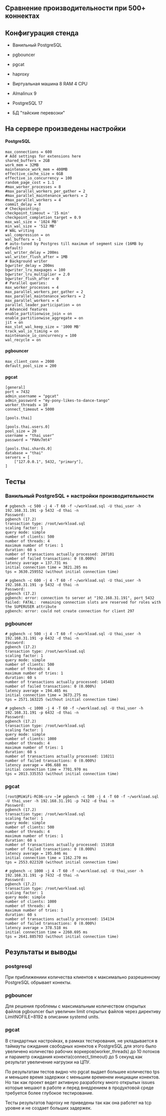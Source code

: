 ## Сравнение производительности при 500+ коннектах



## Конфигурация стенда
- Ванильный PostgreSQL
- pgbouncer
- pgcat
- haproxy

- Виртуальная машина 8 RAM 4 CPU
- Almalinux 9
- PostgreSQL 17
- БД "тайские перевозки"



## На сервере произведены настройки

#### PostgreSQL
```
max_connections = 600
# Add settings for extensions here
shared_buffers = 2GB
work_mem = 32MB
maintenance_work_mem = 400MB
effective_cache_size = 6GB
effective_io_concurrency = 100
random_page_cost = 1.1
#max_worker_processes = 8
#max_parallel_workers_per_gather = 2
#max_parallel_maintenance_workers = 2
#max_parallel_workers = 4
commit_delay = 0
# Checkpointing:
checkpoint_timeout = '15 min'
checkpoint_completion_target = 0.9
max_wal_size = '1024 MB'
min_wal_size = '512 MB'
# WAL writing
wal_compression = on
wal_buffers = -1
# auto-tuned by Postgres till maximum of segment size (16MB by default)
wal_writer_delay = 200ms
wal_writer_flush_after = 1MB
# Background writer
bgwriter_delay = 200ms
bgwriter_lru_maxpages = 100
bgwriter_lru_multiplier = 2.0
bgwriter_flush_after = 0
# Parallel queries:
max_worker_processes = 4
max_parallel_workers_per_gather = 2
max_parallel_maintenance_workers = 2
max_parallel_workers = 4
parallel_leader_participation = on
# Advanced features
enable_partitionwise_join = on
enable_partitionwise_aggregate = on
jit = on
max_slot_wal_keep_size = '1000 MB'
track_wal_io_timing = on
maintenance_io_concurrency = 100
wal_recycle = on
```

#### pgbouncer
```
max_client_conn = 2000
default_pool_size = 200

```

#### pgcat
```
[general]
port = 7432
admin_username = "pgcat"
admin_password = "my-pony-likes-to-dance-tango"
worker_threads = 10
connect_timeout = 5000

[pools.thai]

[pools.thai.users.0]
pool_size = 20
username = "thai_user"
password = "PAHv7mt4"

[pools.thai.shards.0]
database = "thai"
servers = [
    ["127.0.0.1", 5432, "primary"],
]
```



## Тесты

### Ванильный PostgreSQL + настройки производительности
```
# pgbench -c 500 -j 4 -T 60 -f ~/workload.sql -U thai_user -h 192.168.31.191 -p 5432 -d thai -n
Password:
pgbench (17.2)
transaction type: /root/workload.sql
scaling factor: 1
query mode: simple
number of clients: 500
number of threads: 4
maximum number of tries: 1
duration: 60 s
number of transactions actually processed: 207101
number of failed transactions: 0 (0.000%)
latency average = 137.731 ms
initial connection time = 3821.285 ms
tps = 3630.259552 (without initial connection time)

# pgbench -c 600 -j 4 -T 60 -f ~/workload.sql -U thai_user -h 192.168.31.191 -p 5432 -d thai -n
Password:
pgbench (17.2)
pgbench: error: connection to server at "192.168.31.191", port 5432 failed: FATAL:  remaining connection slots are reserved for roles with the SUPERUSER attribute
pgbench: error: could not create connection for client 297
```

### pgbouncer
```
# pgbench -c 500 -j 4 -T 60 -f ~/workload.sql -U thai_user -h 192.168.31.191 -p 6432 -d thai -n
Password:
pgbench (17.2)
transaction type: /root/workload.sql
scaling factor: 1
query mode: simple
number of clients: 500
number of threads: 4
maximum number of tries: 1
duration: 60 s
number of transactions actually processed: 145483
number of failed transactions: 0 (0.000%)
latency average = 194.465 ms
initial connection time = 3673.275 ms
tps = 2571.163225 (without initial connection time)

# pgbench -c 1000 -j 4 -T 60 -f ~/workload.sql -U thai_user -h 192.168.31.191 -p 6432 -d thai -n
Password:
pgbench (17.2)
transaction type: /root/workload.sql
scaling factor: 1
query mode: simple
number of clients: 1000
number of threads: 4
maximum number of tries: 1
duration: 60 s
number of transactions actually processed: 110211
number of failed transactions: 0 (0.000%)
latency average = 496.688 ms
initial connection time = 7701.970 ms
tps = 2013.335353 (without initial connection time)
```


### pgcat
```
[root@MiWiFi-RC06-srv ~]# pgbench -c 500 -j 4 -T 60 -f ~/workload.sql -U thai_user -h 192.168.31.191 -p 7432 -d thai -n
Password:
pgbench (17.2)
transaction type: /root/workload.sql
scaling factor: 1
query mode: simple
number of clients: 500
number of threads: 4
maximum number of tries: 1
duration: 60 s
number of transactions actually processed: 151018
number of failed transactions: 0 (0.000%)
latency average = 195.846 ms
initial connection time = 1162.270 ms
tps = 2553.022320 (without initial connection time)

# pgbench -c 1000 -j 4 -T 60 -f ~/workload.sql -U thai_user -h 192.168.31.191 -p 7432 -d thai -n
Password:
pgbench (17.2)
transaction type: /root/workload.sql
scaling factor: 1
query mode: simple
number of clients: 1000
number of threads: 4
maximum number of tries: 1
duration: 60 s
number of transactions actually processed: 154134
number of failed transactions: 0 (0.000%)
latency average = 378.518 ms
initial connection time = 2260.695 ms
tps = 2641.885703 (without initial connection time)
```


## Результаты и выводы
### postgresql
При приближениии количества клиентов к максимально разрешенному PostgreSQL обрывает конекты.
### pgbouncer
Для решения проблемы с максимальным количеством открытых файлов pgbouncer был увеличин limit открытых файлов через директиву LimitNOFILE=8192 в описании systemd units.
### pgcat
В стандартных настройках, в рамках тестирования, не укладывается в таймауты ожидания свободных конектов к PostgreSQL для этого было увеличено количество рабочих воркеров(worker_threads) до 10 потоков и параметр ожидания конекта(connect_timeout) до 5 секунд как результат увеличение нагрузки на ЦПУ.


По результатам тестов видно что pgcat выдает большее количество tps и меньшее время задержки с меньшим временем инициации конектов. Но так как проект ведет активную разработку много открытых issues которые мешают в работе и перед внедрением в продуктовой среде требуется более глубокое тестирование.

Тесты результатов haproxy не приведены так как она работет на tcp уровне и не создает больших задержек.
